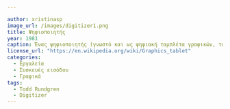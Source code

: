 ```yaml
---

author: xristinasp
image_url: /images/digitizer1.png
title: Ψηφιοποιητής 
year: 1981 
caption: Ένας ψηφιοποιητής (γνωστό και ως ψηφιακή ταμπλέτα γραφικών, ταμπλέτα στυλό ή πίνακας ψηφιακής τέχνης) είναι μια συσκευή εισόδου υπολογιστή που επιτρέπει στο χρήστη να σχεδιάζει με το χέρι εικόνες, κινούμενα σχέδια και γραφικά, με μια ειδική γραφίδα σαν στυλό, παρόμοια με τον τρόπο που ένα άτομο σχεδιάζει εικόνες με μολύβι και χαρτί.
license_url: "https://en.wikipedia.org/wiki/Graphics_tablet" 
categories:
  - Εργαλεία
  - Συσκευές εισόδου
  - Γραφικά
tags:
  - Todd Rundgren 
  - Digitizer
---
```


